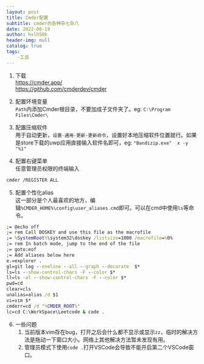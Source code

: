 ```yaml
---
layout: post
title: Cmder配置
subtitle: cmder的各种杂七杂八
date: 2022-08-19
author: hxlh50k
header-img: null
catalog: true
tags:
    -工具
---
```


1. 下载  
https://cmder.app/  
https://github.com/cmderdev/cmder  

2. 配置环境变量  
```Path```内添加Cmder根目录，不要加成子文件夹了。eg: ```C:\Program Files\Cmder\```

3. 配置压缩软件  
用于自动更新，```设置-通用-更新-更新命令```，设置好本地压缩软件位置就行。如果是store下载的uwp应用直接输入软件名即可，eg: ```"Bandizip.exe"  x -y "%1"```

4. 配置右键菜单  
任意管理员权限的终端输入
```bash
cmder /REGISTER ALL
```

5. 配置个性化alias  
这一部分是个人最喜欢的地方，编辑```%CMDER_HOME%\config\user_aliases.cmd```即可。可以在cmd中使用```ls```等命令。
```cmd
;= @echo off
;= rem Call DOSKEY and use this file as the macrofile
;= %SystemRoot%\system32\doskey /listsize=1000 /macrofile=%0%
;= rem In batch mode, jump to the end of the file
;= goto:eof
;= Add aliases below here
e.=explorer .
gl=git log --oneline --all --graph --decorate  $*
ls=ls --show-control-chars -F --color $*
ll=ls -al --show-control-chars -F --color $*
pwd=cd
clear=cls
unalias=alias /d $1
vi=vim $*
cmderr=cd /d "%CMDER_ROOT%"
lc=cd C:\WorkSpace\Leetcode & code .
```

6. 一些问题  
    1. 当前版本vim存在bug，打开之后会什么都不显示或显示```zz```，临时的解决方法是拖动一下窗口大小。网络上其他解决方法暂未发现有用。
    2. 管理员模式下使用```code .```打开VSCode会导致不能开启第二个VSCode窗口。